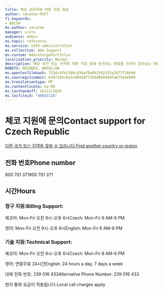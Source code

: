 ```yaml
---
title: 체코 공화국에 대한 지원 정보
author: cmcatee-MSFT
f1.keywords:
- NOCSH
ms.author: cmcatee
manager: scotv
audience: Admin
ms.topic: reference
ms.service: o365-administration
ms.collection: Adm_Support
ms.custom: AdminSurgePortfolio
localization_priority: Normal
description: 해당 국가 또는 지역에 대한 지원 팀에 문의하는 방법을 자세히 알아보는 방법을 배워야 합니다.
ROBOTS: NOINDEX, NOFOLLOW
ms.openlocfilehash: 733dc4fb2300c834af9a862592355a2b77f38b9d
ms.sourcegitcommit: 628f195cbe3c00910f7350d8b09997a675dde989
ms.translationtype: MT
ms.contentlocale: ko-KR
ms.lasthandoff: 10/21/2020
ms.locfileid: "48643118"
---
```

# <a name="contact-support-for-czech-republic"></a><span data-ttu-id="cb66a-103">체코 지원에 문의</span><span class="sxs-lookup"><span data-stu-id="cb66a-103">Contact support for Czech Republic</span></span>

<span data-ttu-id="cb66a-104">[다른 국가 또는 지역을 찾을 수 있습니다.](../contact-support-for-business-products.md)</span><span class="sxs-lookup"><span data-stu-id="cb66a-104">[Find another country or region](../contact-support-for-business-products.md).</span></span>

## <a name="phone-number"></a><span data-ttu-id="cb66a-105">전화 번호</span><span class="sxs-lookup"><span data-stu-id="cb66a-105">Phone number</span></span>
<span data-ttu-id="cb66a-106">800 701 371</span><span class="sxs-lookup"><span data-stu-id="cb66a-106">800 701 371</span></span>

## <a name="hours"></a><span data-ttu-id="cb66a-107">시간</span><span class="sxs-lookup"><span data-stu-id="cb66a-107">Hours</span></span>
### <a name="billing-support"></a><span data-ttu-id="cb66a-108">청구 지원:</span><span class="sxs-lookup"><span data-stu-id="cb66a-108">Billing Support:</span></span>

<span data-ttu-id="cb66a-109">체코어: Mon-Fri 오전 9시-오후 6시</span><span class="sxs-lookup"><span data-stu-id="cb66a-109">Czech: Mon-Fri 9 AM-6 PM</span></span>

<span data-ttu-id="cb66a-110">영어: Mon-Fri 오전 9시-오후 6시</span><span class="sxs-lookup"><span data-stu-id="cb66a-110">English: Mon-Fri 9 AM-6 PM</span></span>

### <a name="technical-support"></a><span data-ttu-id="cb66a-111">기술 지원:</span><span class="sxs-lookup"><span data-stu-id="cb66a-111">Technical Support:</span></span>

<span data-ttu-id="cb66a-112">체코어: Mon-Fri 오전 8시-오후 6시</span><span class="sxs-lookup"><span data-stu-id="cb66a-112">Czech: Mon-Fri 8 AM-6 PM</span></span>

<span data-ttu-id="cb66a-113">영어: 연중무휴 24시간</span><span class="sxs-lookup"><span data-stu-id="cb66a-113">English: 24 hours a day, 7 days a week</span></span>

<span data-ttu-id="cb66a-114">대체 전화 번호: 239 016 433</span><span class="sxs-lookup"><span data-stu-id="cb66a-114">Alternative Phone Number: 239 016 433</span></span>

<span data-ttu-id="cb66a-115">현지 통화 요금이 적용됩니다.</span><span class="sxs-lookup"><span data-stu-id="cb66a-115">Local call charges apply</span></span>
